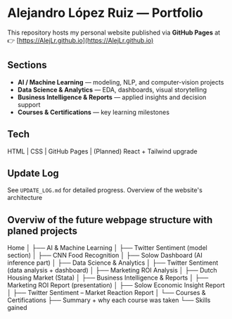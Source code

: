 # Alejandro López Ruiz — Portfolio

This repository hosts my personal website published via **GitHub Pages** at  
👉 [https://AlejLr.github.io](https://AlejLr.github.io)

## Sections
- **AI / Machine Learning** — modeling, NLP, and computer-vision projects  
- **Data Science & Analytics** — EDA, dashboards, visual storytelling  
- **Business Intelligence & Reports** — applied insights and decision support  
- **Courses & Certifications** — key learning milestones

## Tech
HTML | CSS | GitHub Pages | (Planned) React + Tailwind upgrade

## Update Log
See `UPDATE_LOG.md` for detailed progress.
Overview of the website's architecture

## Overviw of the future webpage structure with planed projects

Home
│
├── AI & Machine Learning
│   ├── Twitter Sentiment (model section)
│   ├── CNN Food Recognition
│   ├── Solow Dashboard (AI inference part)
│
├── Data Science & Analytics
│   ├── Twitter Sentiment (data analysis + dashboard)
│   ├── Marketing ROI Analysis
│   ├── Dutch Housing Market (Stata)
│
├── Business Intelligence & Reports
│   ├── Marketing ROI Report (presentation)
│   ├── Solow Economic Insight Report
│   ├── Twitter Sentiment – Market Reaction Report
│
└── Courses & Certifications
    ├── Summary + why each course was taken
    └── Skills gained